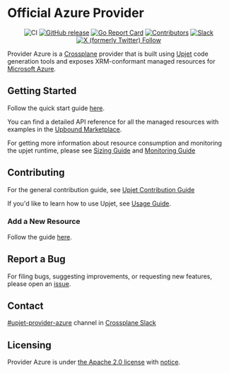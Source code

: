 <!--
SPDX-FileCopyrightText: 2023 The Crossplane Authors <https://crossplane.io>

SPDX-License-Identifier: CC-BY-4.0
-->

# Official Azure Provider

<div align="center">

![CI](https://github.com/crossplane-contrib/provider-upjet-azure/workflows/CI/badge.svg)
[![GitHub release](https://img.shields.io/github/release/crossplane-contrib/provider-upjet-azure/all.svg)](https://github.com/crossplane-contrib/provider-upjet-azure/releases)
[![Go Report Card](https://goreportcard.com/badge/github.com/crossplane-contrib/provider-upjet-azure)](https://goreportcard.com/report/github.com/crossplane-contrib/provider-upjet-azure)
[![Contributors](https://img.shields.io/github/contributors/crossplane-contrib/provider-upjet-azure)](https://github.com/crossplane-contrib/provider-upjet-azure/graphs/contributors)
[![Slack](https://img.shields.io/badge/Slack-4A154B?logo=slack)](https://crossplane.slack.com/archives/C05E4LDNNG5)
[![X (formerly Twitter) Follow](https://img.shields.io/twitter/follow/crossplane_io)](https://twitter.com/crossplane_io)

</div>

Provider Azure is a [Crossplane](https://crossplane.io/) provider that is
built using [Upjet](https://github.com/crossplane/upjet) code
generation tools and exposes XRM-conformant managed resources for
[Microsoft Azure](https://azure.microsoft.com/).

## Getting Started

Follow the quick start guide [here](https://marketplace.upbound.io/providers/upbound/provider-family-azure/latest/docs/quickstart).

You can find a detailed API reference for all the managed resources with examples in the [Upbound Marketplace](https://marketplace.upbound.io/providers/upbound/provider-family-azure/latest/managed-resources).

For getting more information about resource consumption and monitoring
the upjet runtime, please see [Sizing Guide](https://github.com/crossplane/upjet/blob/v0.10.0/docs/sizing-guide.md)
and [Monitoring Guide](https://github.com/crossplane/upjet/blob/main/docs/monitoring.md)

## Contributing

For the general contribution guide, see [Upjet Contribution Guide](https://github.com/crossplane/upjet/blob/main/CONTRIBUTING.md)

If you'd like to learn how to use Upjet, see [Usage Guide](https://github.com/crossplane/upjet/tree/main/docs).

### Add a New Resource

Follow the guide [here](https://github.com/crossplane/upjet/blob/v0.10.0/docs/add-new-resource-short.md).

## Report a Bug

For filing bugs, suggesting improvements, or requesting new features, please
open an [issue](https://github.com/crossplane-contrib/provider-upjet-azure/issues/new/choose).

## Contact

[#upjet-provider-azure](https://crossplane.slack.com/archives/C05E4LDNNG5) channel in
[Crossplane Slack](https://slack.crossplane.io)

## Licensing

Provider Azure is under [the Apache 2.0 license](LICENSE) with [notice](NOTICE).

